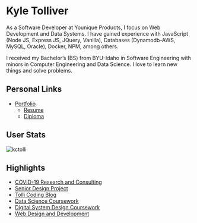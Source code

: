 Kyle Tolliver
================

As a Software Developer at Younique Products, I focus on Web Development and Data Systems. I have gained experience with JavaScript (Node JS, Express JS, JQuery, Vanilla), Databases (Dynamodb-AWS, MySQL, Oracle), Docker, NPM, among others.

I received my Bachelor’s (BS) from BYU-Idaho in Software Engineering with minors in Computer Engineering and Data Science. I love to learn new things and solve problems.

<h2>Personal Links</h2>
  
  - [Portfolio](https://kctolli.github.io/)
      - [Resume](https://kctolli.github.io/Resume/)
      - [Diploma](https://kctolli.github.io/site_libs/images/diploma.pdf)
        
<h2>User Stats</h2>

<!--<img align="center" src="https://github-readme-streak-stats.herokuapp.com/?user=kctolli&theme=dark" alt="kctolli" /><br />-->
<img align="center" src="https://github-readme-stats.vercel.app/api/top-langs/?username=kctolli&theme=dark&langs_count=8" alt="kctolli"/><br />

<h2>Highlights</h2>

  - [COVID-19 Research and Consulting](https://kctolli.github.io/COVID-19/index.html)
  - [Senior Design Project](https://ecen499-nasa.github.io/index.html)
  - [Tolli Coding Blog](https://tolli-coding.netlify.app/)
  - [Data Science Coursework](https://kctolli.github.io/Data-Science/index.html)
  - [Digital System Design Coursework](https://kctolli.github.io/ECEN340/index.html)
  - [Web Design and Development](https://kctolli.github.io/WDD100/index.html)
